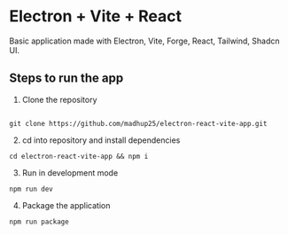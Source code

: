 # Electron + Vite + React

Basic application made with Electron, Vite, Forge, React, Tailwind, Shadcn UI.

## Steps to run the app

1. Clone the repository

```

git clone https://github.com/madhup25/electron-react-vite-app.git

```

2. cd into repository and install dependencies

```
cd electron-react-vite-app && npm i
```

3. Run in development mode

```
npm run dev
```

4. Package the application

```
npm run package
```
